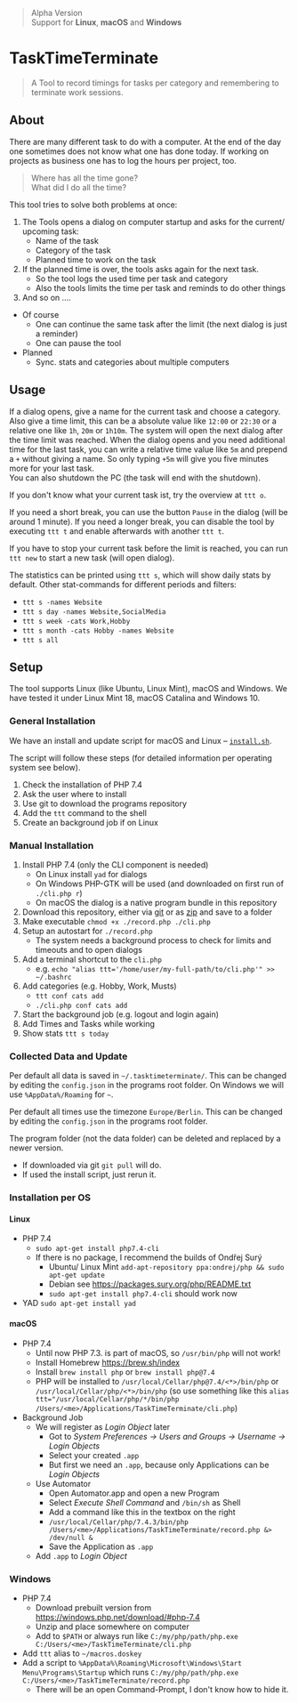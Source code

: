 > Alpha Version  
> Support for **Linux**, **macOS** and **Windows**

# TaskTimeTerminate

> A Tool to record timings for tasks per category and remembering to terminate work sessions.

## About
There are many different task to do with a computer. At the end of the day one sometimes does not know what
one has done today. If working on projects as business one has to log the hours per project, too.

> Where has all the time gone?  
> What did I do all the time?


This tool tries to solve both problems at once:
1. The Tools opens a dialog on computer startup and asks for the current/ upcoming task:
    - Name of the task
    - Category of the task
    - Planned time to work on the task
2. If the planned time is over, the tools asks again for the next task.
    - So the tool logs the used time per task and category
    - Also the tools limits the time per task and reminds to do other things
3. And so on ....

- Of course
    - One can continue the same task after the limit (the next dialog is just a reminder)
    - One can pause the tool
- Planned
    - Sync. stats and categories about multiple computers

## Usage
If a dialog opens, give a name for the current task and choose a category. Also give a time limit,
this can be a absolute value like `12:00` or `22:30` or a relative one like `1h`, `20m` or 
`1h10m`. The system will open the next dialog after the time limit was reached. 
When the dialog opens and you need additional time for the last task, you can write a relative time value 
like `5m` and prepend a `+` without giving a name. So only typing `+5m` will give you five minutes more
for your last task.  
You can also shutdown the PC (the task will end with the shutdown).

If you don't know what your current task ist, try the overview at `ttt o`.

If you need a short break, you can use the button `Pause` in the dialog (will be around 1 minute).
If you need a longer break, you can disable the tool by executing `ttt t` and enable afterwards with
another `ttt t`. 

If you have to stop your current task before the limit is reached, you can run `ttt new`
to start a new task (will open dialog).

The statistics can be printed using `ttt s`, which will show daily stats by default.
Other stat-commands for different periods and filters:
- `ttt s -names Website`
- `ttt s day -names Website,SocialMedia`
- `ttt s week -cats Work,Hobby`
- `ttt s month -cats Hobby -names Website`
- `ttt s all`

## Setup
The tool supports Linux (like Ubuntu, Linux Mint), macOS and Windows.
We have tested it under Linux Mint 18, macOS Catalina and Windows 10.

### General Installation
We have an install and update script for macOS and Linux &ndash; [`install.sh`](https://raw.githubusercontent.com/KIMB-technologies/TaskTimeTerminate/master/install.sh).

The script will follow these steps (for detailed information per operating system see below).
1. Check the installation of PHP 7.4
2. Ask the user where to install
3. Use git to download the programs repository
4. Add the `ttt` command to the shell
5. Create an background job if on Linux

### Manual Installation
1. Install PHP 7.4 (only the CLI component is needed)
    - On Linux install `yad` for dialogs
    - On Windows PHP-GTK will be used (and downloaded on first run of `./cli.php r`)
    - On macOS the dialog is a native program bundle in this repository
2. Download this repository, either via [git](https://github.com/KIMB-technologies/TaskTimeTerminate.git)
	or as [zip](https://github.com/KIMB-technologies/TaskTimeTerminate/archive/master.zip) and save to a folder
3. Make executable `chmod +x ./record.php ./cli.php`
4. Setup an autostart for `./record.php`
    - The system needs a background process to check for limits and timeouts and to open dialogs
5. Add a terminal shortcut to the `cli.php`
    - e.g. `echo "alias ttt='/home/user/my-full-path/to/cli.php'" >> ~/.bashrc`
6. Add categories (e.g. Hobby, Work, Musts)
    - `ttt conf cats add`
    - `./cli.php conf cats add`
7. Start the background job (e.g. logout and login again)
8. Add Times and Tasks while working
9. Show stats `ttt s today`

### Collected Data and Update
Per default all data is saved in `~/.tasktimeterminate/`. This can be changed by editing the
`config.json` in the programs root folder.
On Windows we will use `%AppData%/Roaming` for `~`.

Per default all times use the timezone `Europe/Berlin`. This can be changed by editing the `config.json` in the programs 
root folder.

The program folder (not the data folder) can be deleted and replaced by a newer version.
- If downloaded via git `git pull` will do.
- If used the install script, just rerun it.

### Installation per OS
#### Linux
- PHP 7.4
	- `sudo apt-get install php7.4-cli`
	- If there is no package, I recommend the builds of Ondřej Surý
		- Ubuntu/ Linux Mint `add-apt-repository ppa:ondrej/php && sudo apt-get update`
		- Debian see https://packages.sury.org/php/README.txt
		- `sudo apt-get install php7.4-cli` should work now
- YAD
	`sudo apt-get install yad`
#### macOS
- PHP 7.4
	- Until now PHP 7.3. is part of macOS, so `/usr/bin/php` will not work!
	- Install Homebrew https://brew.sh/index
	- Install `brew install php` or `brew install php@7.4`
	- PHP will be installed to `/usr/local/Cellar/php@7.4/<*>/bin/php` or `/usr/local/Cellar/php/<*>/bin/php`
		(so use something like this `alias ttt="/usr/local/Cellar/php/*/bin/php /Users/<me>/Applications/TaskTimeTerminate/cli.php`)
- Background Job
	- We will register as *Login Object* later
		- Got to *System Preferences &rarr; Users and Groups &rarr; Username &rarr; Login Objects*
		- Select your created `.app`
		- But first we need an `.app`, because only Applications can be *Login Objects*
	- Use Automator
		- Open Automator.app and open a new Program
		- Select *Execute Shell Command* and `/bin/sh` as Shell
		- Add a command like this in the textbox on the right
		- `/usr/local/Cellar/php/7.4.3/bin/php /Users/<me>/Applications/TaskTimeTerminate/record.php &> /dev/null &`
		- Save the Application as `.app`
	- Add `.app` to *Login Object*
### Windows
- PHP 7.4
	- Download prebuilt version from https://windows.php.net/download/#php-7.4
	- Unzip and place somewhere on computer
	- Add to `$PATH` or always run like `C:/my/php/path/php.exe C:/Users/<me>/TaskTimeTerminate/cli.php`
- Add `ttt` alias to `~/macros.doskey`
- Add a script to `%AppData%\Roaming\Microsoft\Windows\Start Menu\Programs\Startup` which
	runs `C:/my/php/path/php.exe C:/Users/<me>/TaskTimeTerminate/record.php`
	- There will be an open Command-Prompt, I don't know how to hide it.